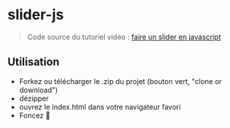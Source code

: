 # slider-js

> Code source du tutoriel vidéo : [faire un slider en javascript](https://www.youtube.com/watch?v=JSjvmLcjKBo)

## Utilisation 
- Forkez ou télécharger le .zip du projet (bouton vert, "clone or download")
- dézipper
- ouvrez le index.html dans votre navigateur favori
- Foncez 🚀
